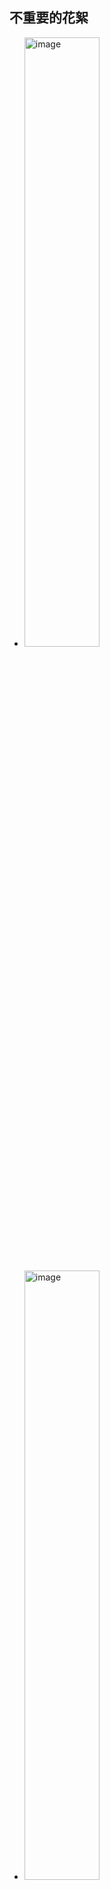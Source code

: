 ## 不重要的花絮

- <img src="https://github.com/user-attachments/assets/42a77797-6dd8-4289-bea5-667eb3d48bc0" alt="image" width="50%" height="50%">

#####

- <img src="https://github.com/user-attachments/assets/05693ebb-64dc-43f3-9b2e-252e937c83f8" alt="image" width="50%" height="50%">

#####

- <img src="https://github.com/user-attachments/assets/69c41d98-af81-43b1-9154-3fc1007f2301" alt="image" width="50%" height="50%">

#####

- <img src="https://github.com/user-attachments/assets/73f73b8d-b4c7-4e8f-a527-b2685e049ec5" alt="image" width="50%" height="50%">

#####

- <img src="https://github.com/user-attachments/assets/116e2773-d7fc-4192-aed6-a3329dd187df" alt="image" width="50%" height="50%">

#####

- <img src="https://github.com/user-attachments/assets/7572b1b2-9ff2-4230-b607-ddb244e729ad" alt="image" width="50%" height="50%">

#####

- <img src="https://github.com/user-attachments/assets/3cdbf9b7-1a87-46eb-b7d6-c23cfd7fab42" alt="image" width="50%" height="50%">

#####

- <img src="https://github.com/user-attachments/assets/db74023b-92aa-4ee6-bdc2-67011ef6762d" alt="image" width="50%" height="50%">  <br>
  （还是这个星期）  <br>
  <img src="https://github.com/user-attachments/assets/5e3cc981-cacb-4a06-8443-5ada942dd343" alt="image" width="50%" height="50%">

#####

- <img src="https://github.com/user-attachments/assets/a3aad0d0-c1a0-41c8-9b37-15ce671f6df6" alt="image" width="50%" height="50%">

#####

- <img src="https://github.com/user-attachments/assets/50a94fbe-affa-41d2-ae21-39fe6c4bac10" alt="image" width="50%" height="50%">

#####

- <img src="https://github.com/user-attachments/assets/6ef62d66-068a-4c59-846d-3acc371587e8" alt="image" width="50%" height="50%">  <br>
  （还是这周）  <br>
  <img src="https://github.com/user-attachments/assets/013cc10e-6d78-4ae4-8360-2704f8dce997" alt="image" width="50%" height="50%">

#####

- <img src="https://github.com/user-attachments/assets/96388fad-1acf-4f59-9f4f-f92ee2af01fa" alt="image" width="50%" height="50%">  <br>
  （星期天之前）  <br>
  <img src="https://github.com/user-attachments/assets/0264eeaf-0e34-4372-9097-1ab0c04b832f" alt="image" width="50%" height="50%">

#####

- <img src="https://github.com/user-attachments/assets/b13ee142-62c3-4cd6-a331-17ff64861321" alt="image" width="50%" height="50%">  <br>
  （还是这节大物）  <br>
  <img src="https://github.com/user-attachments/assets/4cc1ae82-a599-455e-9c6e-5a35685d3da1" alt="image" width="50%" height="50%">

#####

- <img src="https://github.com/user-attachments/assets/be4f5177-6f22-425c-a541-6347f8179f9b" alt="image" width="50%" height="50%">  <br>
  （当天）  <br>
  <img src="https://github.com/user-attachments/assets/23453f4a-6fc1-45aa-995d-8ab6498c67cc" alt="image" width="50%" height="50%">

#####

- <img src="https://github.com/user-attachments/assets/6734e2e8-f219-49dd-a0c0-6537ef85af66" alt="image" width="50%" height="50%">  <br>
  （第二天）  <br>
  <img src="https://github.com/user-attachments/assets/925804b1-00f2-4dd7-a189-4e29b7ed5d24" alt="image" width="50%" height="50%">

#####

- <img src="https://github.com/user-attachments/assets/9f38cb9c-cfeb-4d81-aa8c-bf094305fe34" alt="image" width="50%" height="50%">

#####

- <img src="https://github.com/user-attachments/assets/7e7c9e46-969e-428c-8230-9050a710c1ee" alt="image" width="50%" height="50%">

#####

- <img src="https://github.com/user-attachments/assets/74bbe9a0-02e2-40ad-9ad9-64bb71eb9bf9" alt="image" width="50%" height="50%">

#####

- <img src="https://github.com/user-attachments/assets/adf7f352-8ef0-437f-9e99-4d7b13d55170" alt="image" width="50%" height="50%">

#####

- <img src="https://github.com/user-attachments/assets/682a69c2-7008-4c91-9900-c1d819aae5a5" alt="image" width="50%" height="50%">

#####

- ![image](https://github.com/user-attachments/assets/0e707afd-64a9-481d-b8e7-ae41d1999b40)

#####

- ![image](https://github.com/user-attachments/assets/ea02cc8e-e392-43b2-a146-ff73bf7e04a9)

#####

![image](https://github.com/user-attachments/assets/ad2152ba-e9ed-44d9-a395-15324cfcb710)


#####
这位更是卷完了<br>
<img width="131" alt="image" src="https://github.com/user-attachments/assets/55dd1930-48ed-4ba1-ad3a-26be9bcdfb20" /><br>
<img width="432" alt="image" src="https://github.com/user-attachments/assets/542c61e4-358c-42b6-a1f2-44199bda5ab4" />


#####
真正的佬<br>
<img width="149" alt="image" src="https://github.com/user-attachments/assets/d81bc59c-d7bf-4dab-bf0a-5f8ba7be2825" /><br>
<img width="163" alt="image" src="https://github.com/user-attachments/assets/a3003d46-e2e3-4116-9349-95bf9480af81" /><br>
<img width="167" alt="image" src="https://github.com/user-attachments/assets/26ce788d-cf02-4688-abbb-d906bcb996bb" /><br>
<img width="170" alt="image" src="https://github.com/user-attachments/assets/6d7ae6dd-2804-4181-97b5-3396f6624f2a" />


#####
最提升体验的功能往往不会被注意到，伟大<br>
<img width="347" alt="image" src="https://github.com/user-attachments/assets/b8a0e45d-411e-470c-8e83-ebadb42eb035" /><br>
<img width="208" alt="image" src="https://github.com/user-attachments/assets/4ebb9ec0-0d7f-4024-842c-afa85a5292e4" />

#####

<img width="476" alt="image" src="https://github.com/user-attachments/assets/8fc61b22-4588-497d-9a25-97c8ef79522f" />

#####
debug大师<br>
<img width="224" alt="image" src="https://github.com/user-attachments/assets/1171e361-0290-4a23-9635-1d90c51ec483" /><br>
<img width="139" alt="image" src="https://github.com/user-attachments/assets/6ccab5be-69c2-475c-9b06-62c2b7547c15" /><br>
<img width="180" alt="image" src="https://github.com/user-attachments/assets/c5feb46f-f8c2-48b9-9562-4ad59c14ec41" /><br>
<img width="416" alt="image" src="https://github.com/user-attachments/assets/20303120-9964-48ab-a081-ef349aa3f599" /><br>
<img width="278" alt="image" src="https://github.com/user-attachments/assets/1bb6572d-4630-47d0-b2fe-2c367ca34a78" /><br>
<img width="318" alt="image" src="https://github.com/user-attachments/assets/03db1c16-643d-4e2d-8175-9aaef9638276" /><br>
<img width="130" alt="image" src="https://github.com/user-attachments/assets/f3feb789-b7d1-4af9-ab89-84c15216b913" /><br>
<img width="242" alt="image" src="https://github.com/user-attachments/assets/78691f03-7325-4394-a886-035e2a49d801" /><br>
<img width="305" alt="image" src="https://github.com/user-attachments/assets/814ad941-0228-43d0-a111-fe84ab61f513" /><br>
<img width="329" alt="image" src="https://github.com/user-attachments/assets/c3b4d502-0665-4791-9eb9-976e1f472ecb" />


#####
自律姐<br>
<img width="371" alt="image" src="https://github.com/user-attachments/assets/96dfa441-7982-4c52-832b-b807f6089da1" /><br>
<img width="240" alt="image" src="https://github.com/user-attachments/assets/9b0b3430-8260-4667-9884-b611f0405307" />

#####
（整个游戏所有肉眼可见之处都是佬手绘<br>
<img width="310" alt="image" src="https://github.com/user-attachments/assets/a12055b4-a3aa-4aed-bf90-7cba45e8d0da" /><br>
<img width="182" alt="image" src="https://github.com/user-attachments/assets/e93d683f-187e-4cd4-9e6d-b06b95cf4cfb" /><br>
<img width="429" alt="image" src="https://github.com/user-attachments/assets/d91b1dd1-61c9-450a-be2b-2882fbd225ca" /><br>
<img width="263" alt="image" src="https://github.com/user-attachments/assets/74e01488-f9ae-48cb-b941-38dceb05cd25" />


#####
- <img width="510" alt="image" src="https://github.com/user-attachments/assets/7c9dd9f0-7da0-4e14-9a6d-bc5a9dc5e7d6" /><br>（此时已经展示过了，真正的佬还在卷）<br>

（以后再找图，佬的证明太多了我的qq装不下了（）<br>

